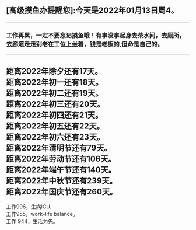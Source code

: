 ## [高级摸鱼办提醒您]:今天是2022年01月13日周4。
---
### 工作再累，一定不要忘记摸鱼哦！有事没事起身去茶水间，去厕所，去廊道走走别老在工位上坐着，钱是老板的,但命是自己的。
---
距离2022年除夕还有17天。  
距离2022年初一还有18天。  
距离2022年初二还有19天。  
距离2022年初三还有20天。  
距离2022年初四还有21天。  
距离2022年初五还有22天。  
距离2022年初六还有23天。  
距离2022年清明节还有79天。  
距离2022年劳动节还有106天。  
距离2022年端午节还有140天。  
距离2022年中秋节还有239天。  
距离2022年国庆节还有260天。  
---
工作996，生病ICU.  
工作955，work–life balance。  
工作 944，生活为先。